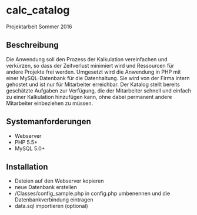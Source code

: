 # calc_catalog
Projektarbeit Sommer 2016

## Beschreibung

Die Anwendung soll den Prozess der Kalkulation vereinfachen und verkürzen, 
so dass der Zeitverlust minimiert wird und Ressourcen für andere Projekte 
frei werden. Umgesetzt wird die Anwendung in PHP mit einer MySQL-Datenbank 
für die Datenhaltung. Sie wird von der Firma intern gehostet und ist nur für 
Mitarbeiter erreichbar. Der Katalog stellt bereits geschätzte Aufgaben zur 
Verfügung, die der Mitarbeiter schnell und einfach zu einer Kalkulation 
hinzufügen kann, ohne dabei permanent andere Mitarbeiter einbeziehen zu müssen. 

## Systemanforderungen

- Webserver
- PHP 5.5+
- MySQL 5.0+

## Installation

- Dateien auf den Webserver kopieren
- neue Datenbank erstellen
- /Classes/config_sample.php in config.php umbenennen und die Datenbankverbindung eintragen
- data.sql importieren (optional)
